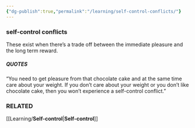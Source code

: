 ```yaml
---
{"dg-publish":true,"permalink":"/learning/self-control-conflicts/"}
---
```


### self-control conflicts
These exist when there’s a trade off between the immediate pleasure and the long term reward.


##### QUOTES
“You need to get pleasure from that chocolate cake and at the same time care about your weight. If you don’t care about your weight or you don’t like chocolate cake, then you won’t experience a self-control conflict.”


### RELATED
[[Learning/**Self-control**\|**Self-control**]]